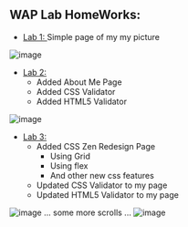 ## WAP Lab HomeWorks:

 - [Lab 1: ](https://kidusmt.github.io/WAP)  Simple page of my my picture

![image](https://user-images.githubusercontent.com/18373774/115471273-4f0d4680-a1fd-11eb-88ec-78d245a3f4af.png)


 - [Lab 2: ](https://kidusmt.github.io/WAP/Lab2/about_me.html) 
    - Added About Me Page
    - Added CSS Validator
    - Added HTML5 Validator

![image](https://user-images.githubusercontent.com/18373774/115733549-9e16c100-a34e-11eb-82e0-c0301aca3bd6.png)


 - [Lab 3: ](https://kidusmt.github.io/WAP/Lab3/index_css_zen.html) 
    - Added CSS Zen Redesign Page
      - Using Grid
      - Using flex
      - And other new css features
    - Updated CSS Validator to my page
    - Updated HTML5 Validator to my page

![image](https://user-images.githubusercontent.com/18373774/115733109-32ccef00-a34e-11eb-8e10-a181b093eeca.png)
... some more scrolls ...
![image](https://user-images.githubusercontent.com/18373774/115733145-3c565700-a34e-11eb-8c01-43e4a6a4a307.png)
